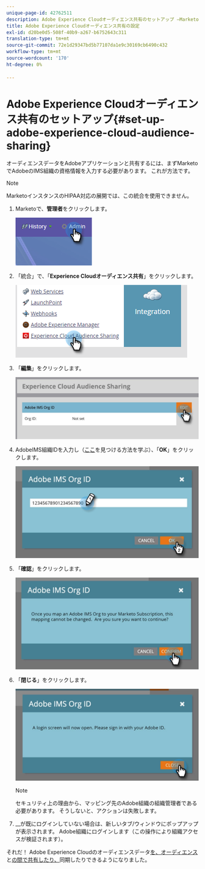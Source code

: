 ```yaml
---
unique-page-id: 42762511
description: Adobe Experience Cloudオーディエンス共有のセットアップ —Marketoドキュメント — 製品ドキュメント
title: Adobe Experience Cloudオーディエンス共有の設定
exl-id: d20be0d5-508f-40b9-a267-b6752643c311
translation-type: tm+mt
source-git-commit: 72e1d29347bd5b77107da1e9c30169cb6490c432
workflow-type: tm+mt
source-wordcount: '170'
ht-degree: 0%

---
```


# Adobe Experience Cloudオーディエンス共有のセットアップ{#set-up-adobe-experience-cloud-audience-sharing}

オーディエンスデータをAdobeアプリケーションと共有するには、まずMarketoでAdobeのIMS組織の資格情報を入力する必要があります。 これが方法です。

>[!NOTE]
>
>MarketoインスタンスのHIPAA対応の展開では、この統合を使用できません。

1. Marketoで、**管理者**&#x200B;をクリックします。

   ![](assets/one-2.png)

1. 「統合」で、「**Experience Cloudオーディエンス共有**」をクリックします。

   ![](assets/two-2.png)

1. 「**編集**」をクリックします。

   ![](assets/three-2.png)

1. AdobeIMS組織IDを入力し（[ここ](https://docs.adobe.com/content/help/en/control-panel/using/faq.html)を見つける方法を学ぶ）、「**OK**」をクリックします。

   ![](assets/four-2.png)

1. 「**確認**」をクリックします。

   ![](assets/five-1.png)

1. 「**閉じる**」をクリックします。

   ![](assets/six-2.png)

   >[!NOTE]
   >
   >セキュリティ上の理由から、マッピング先のAdobe組織の組織管理者である必要があります。 そうしないと、アクションは失敗します。

1. __&#x200B;が既にログインしていない場合は、新しいタブ/ウィンドウにポップアップが表示されます。 Adobe組織にログインします（この操作により組織アクセスが検証されます）。

それだ！ Adobe Experience Cloudのオーディエンスデータ[を、オーディエンス](/help/marketo/product-docs/core-marketo-concepts/smart-lists-and-static-lists/static-lists/send-a-list-to-adobe-experience-cloud.md)と[の間で共有したり、](/help/marketo/product-docs/core-marketo-concepts/miscellaneous/sync-an-audience-from-adobe-experience-cloud.md)同期したりできるようになりました。
